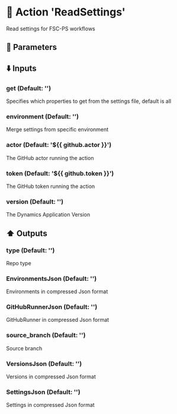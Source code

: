 # :rocket: Action 'ReadSettings' 
Read settings for FSC-PS workflows 
## :wrench: Parameters 
## :arrow_down: Inputs 
### get (Default: '') 
 Specifies which properties to get from the settings file, default is all 

### environment (Default: '') 
 Merge settings from specific environment 

### actor (Default: '${{ github.actor }}') 
 The GitHub actor running the action 

### token (Default: '${{ github.token }}') 
 The GitHub token running the action 

### version (Default: '') 
 The Dynamics Application Version 

## :arrow_up: Outputs 
### type (Default: '') 
 Repo type 

### EnvironmentsJson (Default: '') 
 Environments in compressed Json format 

### GitHubRunnerJson (Default: '') 
 GitHubRunner in compressed Json format 

### source_branch (Default: '') 
 Source branch 

### VersionsJson (Default: '') 
 Versions in compressed Json format 

### SettingsJson (Default: '') 
 Settings in compressed Json format 


